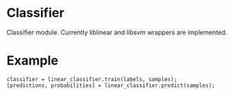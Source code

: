 Classifier
==========

Classifier module. Currently liblinear and libsvm wrappers are implemented.

Example
=======

    classifier = linear_classifier.train(labels, samples);
    [predictions, probabilities] = linear_classifier.predict(samples);
